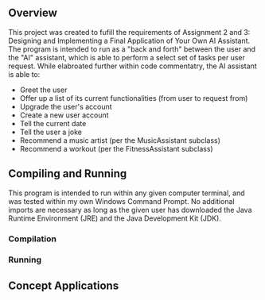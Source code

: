 ## Overview
This project was created to fufill the requirements of Assignment 2 and 3: Designing and Implementing a Final Application of Your Own AI Assistant. The program is intended to run as a "back and forth" between the user and the "AI" assistant, which is able to perform a select set of tasks per user request. While elabroated further within code commentatry, the AI assistant is able to:
 - Greet the user
 - Offer up a list of its current functionalities (from user to request from)
 - Upgrade the user's account
 - Create a new user account
 - Tell the current date
 - Tell the user a joke
 - Recommend a music artist (per the MusicAssistant subclass)
 - Recommend a workout (per the FitnessAssistant subclass)

## Compiling and Running
This program is intended to run within any given computer terminal, and was tested within my own Windows Command Prompt. No additional imports are necessary as long as the given user has downloaded the Java Runtime Environment (JRE) and the Java Development Kit (JDK).

### Compilation

### Running

## Concept Applications